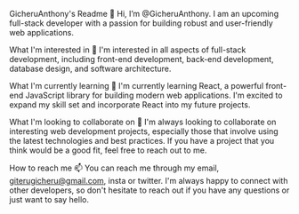 GicheruAnthony's Readme
👋 Hi, I’m @GicheruAnthony. I am an upcoming full-stack developer with a passion for building robust and user-friendly web applications.

What I'm interested in
👀 I'm interested in all aspects of full-stack development, including front-end development, back-end development, database design, and software architecture.

What I'm currently learning
🌱 I'm currently learning React, a powerful front-end JavaScript library for building modern web applications. I'm excited to expand my skill set and incorporate React into my future projects.

What I'm looking to collaborate on
💞️ I'm always looking to collaborate on interesting web development projects, especially those that involve using the latest technologies and best practices. If you have a project that you think would be a good fit, feel free to reach out to me.

How to reach me
📫 You can reach me through my email, giterugicheru@gmail.com, insta or twitter. I'm always happy to connect with other developers, so don't hesitate to reach out if you have any questions or just want to say hello.



